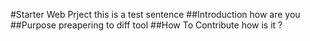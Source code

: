 #Starter Web Prject
this is a test sentence
##Introduction
how are you
##Purpose
preapering to diff tool
##How To Contribute
how is it ?
